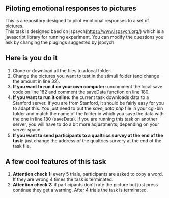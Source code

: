 
## Piloting emotional responses to pictures

This is a repository designed to pilot emotional responses to a set of pictures.  
This task is designed baed on jspsych(https://www.jspsych.org/) which is a javascript library for running experiment. You can modify the questions you ask by changing the plugings suggested by jspsych.

## Here is you do it

1. Clone or download all the files to a local folder.
2. Change the pictures you want to test in the stimuli folder (and change the amount in line 32).
3. **If you want to run it on your own computer:** uncomment the local save code on line 182 and comment the saveData function on line 180.
4. **If you want to run it online:** the current task downloads data to a Stanford server. If you are from Stanford, it should be fairly easy for you to adapt this. You just need to put the *save_data.php* file in your cgi-bin folder and match the name of the folder in which you save the data with the one in line 180 (saveData). If you are running this task on another server, you will have to do a bit more adjustments, depending on your server space.
4. **If you want to send participants to a qualtrics survey at the end of the task:** just change the address of the qualtrics survery at the end of the task file.

## A few cool features of this task
1. **Attention check 1:** every 5 trials, participants are asked to copy a word. If they are wrong 4 times the task is terminated.
2. **Attention check 2:** if participants don't rate the picture but just press continue they get a warning. After 4 trials the task is terminated.
